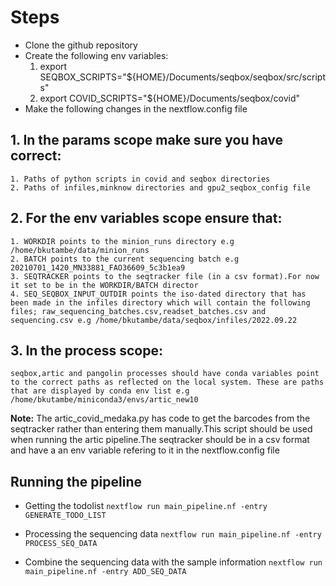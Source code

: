 # Steps

* Clone the github repository
* Create the following env variables:
    1. export SEQBOX_SCRIPTS="${HOME}/Documents/seqbox/seqbox/src/scripts"
    2. export COVID_SCRIPTS="${HOME}/Documents/seqbox/covid"
* Make the following changes in the nextflow.config file
## 1. In the **params scope** make sure you have correct:
    1. Paths of python scripts in covid and seqbox directories
    2. Paths of infiles,minknow directories and gpu2_seqbox_config file
## 2. For the env variables scope ensure that:
    1. WORKDIR points to the minion_runs directory e.g /home/bkutambe/data/minion_runs
    2. BATCH points to the current sequencing batch e.g 20210701_1420_MN33881_FAO36609_5c3b1ea9
    3. SEQTRACKER points to the seqtracker file (in a csv format).For now it set to be in the WORKDIR/BATCH director
    4. SEQ_SEQBOX_INPUT_OUTDIR points the iso-dated directory that has been made in the infiles directory which will contain the following files; raw_sequencing_batches.csv,readset_batches.csv and sequencing.csv e.g /home/bkutambe/data/seqbox/infiles/2022.09.22

## 3. In the **process scope**:
    seqbox,artic and pangolin processes should have conda variables point to the correct paths as reflected on the local system. These are paths that are displayed by conda env list e.g /home/bkutambe/miniconda3/envs/artic_new10

**Note:** The artic_covid_medaka.py has code to get the barcodes from the seqtracker rather than entering them manually.This script should be used when running the artic pipeline.The seqtracker should be in a csv format and have a an env variable refering to it in the nextflow.config file

## Running the pipeline

* Getting the todolist
`nextflow run main_pipeline.nf -entry GENERATE_TODO_LIST`

* Processing the sequencing data
`nextflow run main_pipeline.nf -entry PROCESS_SEQ_DATA`

* Combine the sequencing data with the sample information 
`nextflow run main_pipeline.nf -entry ADD_SEQ_DATA`
